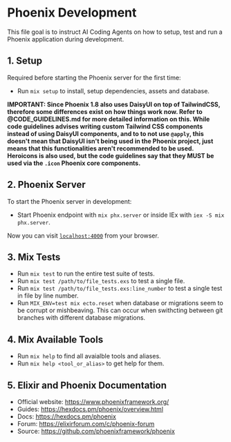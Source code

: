 # Phoenix Development

This file goal is to instruct AI Coding Agents on how to setup, test and run a Phoenix application during development.

## 1. Setup 

Required before starting the Phoenix server for the first time:

* Run `mix setup` to install, setup dependencies, assets and database.

**IMPORTANT: Since Phoenix 1.8 also uses DaisyUI on top of TailwindCSS, therefore some differences exist on how things work now. Refer to @CODE_GUIDELINES.md for more detailed information on this. While code guidelines advises writing custom Tailwind CSS components instead of using DaisyUI components, and to to not use `@apply`, this doesn't mean that DaisyUI isn't being used in the Phoenix project, just means that this functionalities aren't recommended to be used. Heroicons is also used, but the code guidelines say that they **MUST** be used via the `.icon` Phoenix core components.**

## 2. Phoenix Server

To start the Phoenix server in development:

* Start Phoenix endpoint with `mix phx.server` or inside IEx with `iex -S mix phx.server`.

Now you can visit [`localhost:4000`](http://localhost:4000) from your browser.

## 3. Mix Tests

* Run `mix test` to run the entire test suite of tests.
* Run `mix test /path/to/file_tests.exs` to test a single file.
* Run `mix test /path/to/file_tests.exs:line_number` to test a single test in file by line number. 
* Run `MIX_ENV=test mix ecto.reset` when database or migrations seem to be corrupt or mishbeaving. This can occur when swithcting between git branches with different database migrations.

## 4. Mix Available Tools

* Run `mix help` to find all avaialble tools and aliases.
* Run `mix help <tool_or_alias>` to get help for them.

## 5. Elixir and Phoenix Documentation

* Official website: https://www.phoenixframework.org/
* Guides: https://hexdocs.pm/phoenix/overview.html
* Docs: https://hexdocs.pm/phoenix
* Forum: https://elixirforum.com/c/phoenix-forum
* Source: https://github.com/phoenixframework/phoenix
